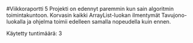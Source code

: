 #Viikkoraportti 5
Projekti on edennyt paremmin kun sain algoritmin toimintakuntoon.
Korvasin kaikki ArrayList-luokan ilmentymät Tavujono-luokalla ja ohjelma toimii edelleen samalla nopeudella kuin ennen.

Käytetty tuntimäärä: 3